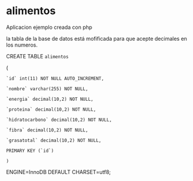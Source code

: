 alimentos
=========

Aplicacion ejemplo creada con php

la tabla de la base de datos está mofificada para que acepte decimales en los numeros.

  CREATE TABLE `alimentos` 
  
  (
  
    `id` int(11) NOT NULL AUTO_INCREMENT,
    
    `nombre` varchar(255) NOT NULL,
    
    `energia` decimal(10,2) NOT NULL,
    
    `proteina` decimal(10,2) NOT NULL,
    
    `hidratocarbono` decimal(10,2) NOT NULL,
    
    `fibra` decimal(10,2) NOT NULL,
    
    `grasatotal` decimal(10,2) NOT NULL,
    
    PRIMARY KEY (`id`)
    
    )
    
  ENGINE=InnoDB DEFAULT CHARSET=utf8;

